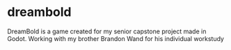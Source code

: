 # dreambold
DreamBold is a game created for my senior capstone project made in Godot. Working with my brother Brandon Wand for his individual workstudy
